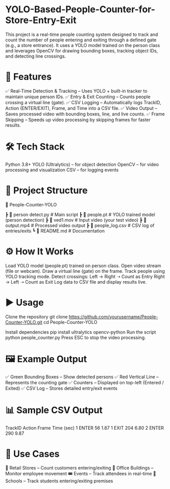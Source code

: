 # YOLO-Based-People-Counter-for-Store-Entry-Exit

This project is a real-time people counting system designed to track and count the number of people entering and exiting through a defined gate (e.g., a store entrance).
It uses a YOLO model trained on the person class and leverages OpenCV for drawing bounding boxes, tracking object IDs, and detecting line crossings.

# 🚀 Features
✅ Real-Time Detection & Tracking – Uses YOLO + built-in tracker to maintain unique person IDs.
✅ Entry & Exit Counting – Counts people crossing a virtual line (gate).
✅ CSV Logging – Automatically logs TrackID, Action (ENTER/EXIT), Frame, and Time into a CSV file.
✅ Video Output – Saves processed video with bounding boxes, line, and live counts.
✅ Frame Skipping – Speeds up video processing by skipping frames for faster results.

# 🛠️ Tech Stack
Python 3.8+
YOLO (Ultralytics) – for object detection
OpenCV – for video processing and visualization
CSV – for logging events

# 📂 Project Structure
📁 People-Counter-YOLO

 ┣ 📄 person detect.py       # Main script
 ┣ 📄 people.pt               # YOLO trained model (person detection)
 ┣ 📄 ved1.mov                # Input video (your test video)
 ┣ 📄 output.mp4              # Processed video output
 ┣ 📄 people_log.csv          # CSV log of entries/exits
 ┗ 📄 README.md               # Documentation

# ⚙️ How It Works

Load YOLO model (people.pt) trained on person class.
Open video stream (file or webcam).
Draw a virtual line (gate) on the frame.
Track people using YOLO tracking mode.
Detect crossings:
Left → Right ➝ Count as Entry
Right → Left ➝ Count as Exit
Log data to CSV file and display results live.

# ▶️ Usage

Clone the repository
git clone https://github.com/yourusername/People-Counter-YOLO.git
cd People-Counter-YOLO

Install dependencies
pip install ultralytics opencv-python
Run the script
python people_counter.py
Press ESC to stop the video processing.

# 🖼️ Example Output
✅ Green Bounding Boxes – Show detected persons
✅ Red Vertical Line – Represents the counting gate
✅ Counters – Displayed on top-left (Entered / Exited)
✅ CSV Log – Stores detailed entry/exit events

# 📊 Sample CSV Output
TrackID	Action	Frame	Time (sec)
1	ENTER	56	1.87
1	EXIT	204	6.80
2	ENTER	290	9.87

# 🎯 Use Cases
🏪 Retail Stores – Count customers entering/exiting
🏢 Office Buildings – Monitor employee movement
🎟️ Events – Track attendees in real-time
🏫 Schools – Track students entering/exiting premises
